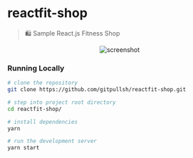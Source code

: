 # reactfit-shop
> 🛍 Sample React.js Fitness Shop 

<p align="center">  
  <img
    src="https://raw.githubusercontent.com/gitpullsh/reactfit-shop/master/docs/screenshot.png" 
    alt="screenshot"
  />
</p>

### Running Locally
```bash
# clone the repository
git clone https://github.com/gitpullsh/reactfit-shop.git

# step into project root directory
cd reactfit-shop/

# install dependencies
yarn

# run the development server
yarn start
```
